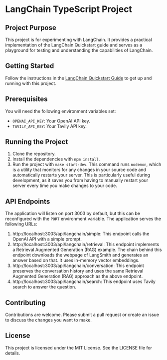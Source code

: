 # LangChain TypeScript Project

## Project Purpose

This project is for experimenting with LangChain. It provides a practical implementation of the LangChain Quickstart guide and serves as a playground for testing and understanding the capabilities of LangChain.

## Getting Started

Follow the instructions in the [LangChain Quickstart Guide](https://js.langchain.com/docs/get_started/quickstart) to get up and running with this project.

## Prerequisites

You will need the following environment variables set:

- `OPENAI_API_KEY`: Your OpenAI API key.
- `TAVILY_API_KEY`: Your Tavily API key.

## Running the Project

1. Clone the repository.
2. Install the dependencies with `npm install`.
3. Run the project with `make start-dev`. This command runs `nodemon`, which is a utility that monitors for any changes in your source code and automatically restarts your server. This is particularly useful during development, as it saves you from having to manually restart your server every time you make changes to your code.

## API Endpoints

The application will listen on port 3003 by default, but this can be reconfigured with the `PORT` environment variable. The application serves the following URLs:

1. http://localhost:3003/api/langchain/simple: This endpoint calls the OpenAI API with a simple prompt.
1. http://localhost:3003/api/langchain/retrieval: This endpoint implements a Retrieval Augmented Generation (RAG) example. The chain behind this endpoint downloads the webpage of LangSmith and generates an answer based on that. It uses in-memory vector embeddings.
1. http://localhost:3003/api/langchain/conversation: This endpoint preserves the conversation history and uses the same Retrieval Augmented Generation (RAG) approach as the above endpoint.
1. http://localhost:3003/api/langchain/search: This endpoint uses Tavily search to answer the question.

## Contributing

Contributions are welcome. Please submit a pull request or create an issue to discuss the changes you want to make.

## License

This project is licensed under the MIT License. See the LICENSE file for details.
